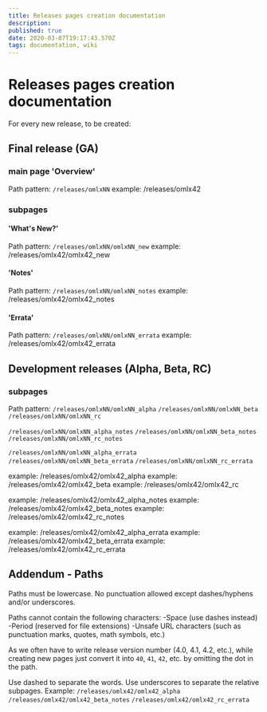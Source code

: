 ```yaml
---
title: Releases pages creation documentation
description: 
published: true
date: 2020-03-07T19:17:43.570Z
tags: documentation, wiki
---
```


# Releases pages creation documentation

For every new release, to be created:

## Final release (GA)

### main page 'Overview'

Path pattern:
`/releases/omlxNN`
example: /releases/omlx42

### subpages
#### 'What's New?'
Path pattern:
`/releases/omlxNN/omlxNN_new`
example: /releases/omlx42/omlx42_new

#### 'Notes'
Path pattern:
`/releases/omlxNN/omlxNN_notes`
example: /releases/omlx42/omlx42_notes

#### 'Errata'
Path pattern:
`/releases/omlxNN/omlxNN_errata`
example: /releases/omlx42/omlx42_errata

## Development releases (Alpha, Beta, RC)

### subpages
Path pattern:
`/releases/omlxNN/omlxNN_alpha`
`/releases/omlxNN/omlxNN_beta`
`/releases/omlxNN/omlxNN_rc`

`/releases/omlxNN/omlxNN_alpha_notes`
`/releases/omlxNN/omlxNN_beta_notes`
`/releases/omlxNN/omlxNN_rc_notes`

`/releases/omlxNN/omlxNN_alpha_errata`
`/releases/omlxNN/omlxNN_beta_errata`
`/releases/omlxNN/omlxNN_rc_errata`

example: /releases/omlx42/omlx42_alpha
example: /releases/omlx42/omlx42_beta
example: /releases/omlx42/omlx42_rc

example: /releases/omlx42/omlx42_alpha_notes
example: /releases/omlx42/omlx42_beta_notes
example: /releases/omlx42/omlx42_rc_notes

example: /releases/omlx42/omlx42_alpha_errata
example: /releases/omlx42/omlx42_beta_errata
example: /releases/omlx42/omlx42_rc_errata

## Addendum - Paths
Paths  must be lowercase.
No punctuation allowed except dashes/hyphens and/or underscores.

Paths cannot contain the following characters:
-Space (use dashes instead)
-Period (reserved for file extensions)
-Unsafe URL characters (such as punctuation marks, quotes, math symbols, etc.)

As we often have to write release version number (4.0, 4.1, 4.2, etc.), while creating new pages just convert it into `40`, `41`, `42`, etc. by omitting the dot in the path.

Use dashed to separate the words.
Use underscores to separate the relative subpages. Example:
`/releases/omlx42/omlx42_alpha`
`/releases/omlx42/omlx42_beta_notes`
`/releases/omlx42/omlx42_rc_errata`




